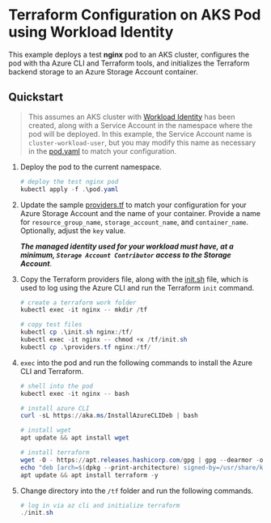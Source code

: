 # Terraform Configuration on AKS Pod using Workload Identity

This example deploys a test **nginx** pod to an AKS cluster, configures the pod with tha Azure CLI and Terraform tools, and initializes the Terraform backend storage to an Azure Storage Account container. 

## Quickstart

> This assumes an AKS cluster with [Workload Identity](https://learn.microsoft.com/en-us/azure/aks/workload-identity-overview?tabs=dotnet) has been created, along with a Service Account in the namespace where the pod will be deployed. In this example, the Service Account name is `cluster-workload-user`, but you may modify this name as necessary in the [pod.yaml](./pod.yaml) to match your configuration.

1. Deploy the pod to the current namespace.

    ```powershell
    # deploy the test nginx pod
    kubectl apply -f .\pod.yaml
    ```

2. Update the sample [providers.tf](./providers.tf) to match your configuration for your Azure Storage Account and the name of your container. Provide a name for `resource_group_name`, `storage_account_name`, and `container_name`. Optionally, adjust the `key` value. 

    ***The managed identity used for your workload must have, at a minimum, `Storage Account Contributor` access to the Storage Account***.

3. Copy the Terraform providers file, along with the [init.sh](./init.sh) file, which is used to log using the Azure CLI and run the Terraform `init` command.

    ```powershell
    # create a terraform work folder
    kubectl exec -it nginx -- mkdir /tf

    # copy test files
    kubectl cp .\init.sh nginx:/tf/
    kubectl exec -it nginx -- chmod +x /tf/init.sh
    kubectl cp .\providers.tf nginx:/tf/
    ```

4. `exec` into the pod and run the following commands to install the Azure CLI and Terraform.

    ```powershell
    # shell into the pod
    kubectl exec -it nginx -- bash

    # install azure CLI
    curl -sL https://aka.ms/InstallAzureCLIDeb | bash

    # install wget
    apt update && apt install wget

    # install terraform
    wget -O - https://apt.releases.hashicorp.com/gpg | gpg --dearmor -o /usr/share/keyrings/hashicorp-archive-keyring.gpg
    echo "deb [arch=$(dpkg --print-architecture) signed-by=/usr/share/keyrings/hashicorp-archive-keyring.gpg] https://apt.releases.hashicorp.com $(lsb_release -cs) main" | tee /etc/apt/sources.list.d/hashicorp.list
    apt update && apt install terraform -y
    ```

5. Change directory into the `/tf` folder and run the following commands.

    ```powershell
    # log in via az cli and initialize terraform
    ./init.sh
    ```